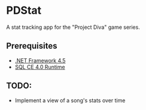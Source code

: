 PDStat
======
A stat tracking app for the "Project Diva" game series.

Prerequisites
-----
* [.NET Framework 4.5](http://www.microsoft.com/en-us/download/details.aspx?id=30653)
* [SQL CE 4.0 Runtime](http://www.microsoft.com/en-us/download/details.aspx?id=17876)

TODO:
-----
* Implement a view of a song's stats over time
